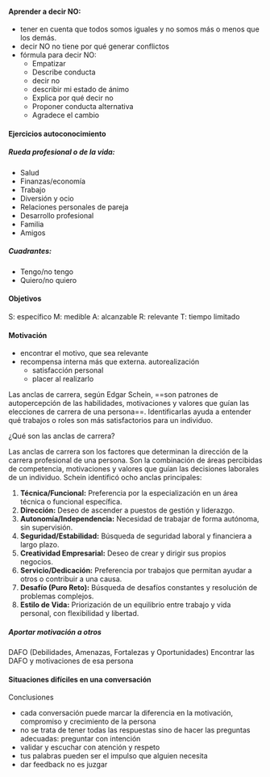 
#### Aprender a decir NO:
- tener en cuenta que todos somos iguales y no somos más o menos que los demás.
- decir NO no tiene por qué generar conflictos
- fórmula para decir NO:
	- Empatizar
	- Describe conducta
	- decir no
	- describir mi estado de ánimo
	- Explica por qué decir no
	- Proponer conducta alternativa
	- Agradece el cambio

#### Ejercicios autoconocimiento

##### Rueda profesional o de la vida:
- Salud
- Finanzas/economía
- Trabajo
- Diversión y ocio
- Relaciones personales de pareja
- Desarrollo profesional
- Familia
- Amigos

##### Cuadrantes:
- Tengo/no tengo
- Quiero/no quiero


#### Objetivos
S: específico
M: medible
A: alcanzable
R: relevante
T: tiempo limitado


#### Motivación
- encontrar el motivo, que sea relevante
- recompensa interna más que externa. autorealización
	- satisfacción personal
	- placer al realizarlo


Las anclas de carrera, según Edgar Schein, ==son patrones de autopercepción de las habilidades, motivaciones y valores que guían las elecciones de carrera de una persona==. Identificarlas ayuda a entender qué trabajos o roles son más satisfactorios para un individuo. 

¿Qué son las anclas de carrera?

Las anclas de carrera son los factores que determinan la dirección de la carrera profesional de una persona. Son la combinación de áreas percibidas de competencia, motivaciones y valores que guían las decisiones laborales de un individuo. Schein identificó ocho anclas principales: 

1. **Técnica/Funcional:** Preferencia por la especialización en un área técnica o funcional específica. 
2. **Dirección:** Deseo de ascender a puestos de gestión y liderazgo. 
3. **Autonomía/Independencia:** Necesidad de trabajar de forma autónoma, sin supervisión. 
4. **Seguridad/Estabilidad:** Búsqueda de seguridad laboral y financiera a largo plazo. 
5. **Creatividad Empresarial:** Deseo de crear y dirigir sus propios negocios. 
6. **Servicio/Dedicación:** Preferencia por trabajos que permitan ayudar a otros o contribuir a una causa. 
7. **Desafío (Puro Reto):** Búsqueda de desafíos constantes y resolución de problemas complejos. 
8. **Estilo de Vida:** Priorización de un equilibrio entre trabajo y vida personal, con flexibilidad y libertad.


##### Aportar motivación a otros
DAFO (Debilidades, Amenazas, Fortalezas y Oportunidades)
Encontrar las DAFO y motivaciones de esa persona

#### Situaciones difíciles en una conversación

Conclusiones
- cada conversación puede marcar la diferencia en la motivación, compromiso y crecimiento de la persona
- no se trata de tener todas las respuestas sino de hacer las preguntas adecuadas: preguntar con intención
- validar y escuchar con atención y respeto
- tus palabras pueden ser el impulso que alguien necesita
- dar feedback no es juzgar